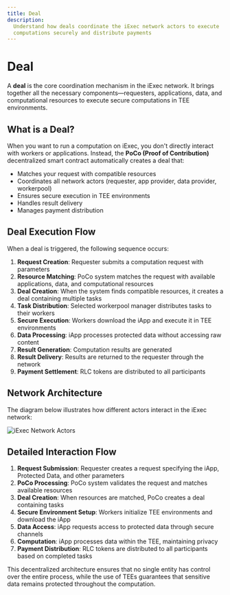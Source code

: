 ```yaml
---
title: Deal
description:
  Understand how deals coordinate the iExec network actors to execute
  computations securely and distribute payments
---
```


# Deal

A **deal** is the core coordination mechanism in the iExec network. It brings
together all the necessary components—requesters, applications, data, and
computational resources to execute secure computations in TEE environments.

## What is a Deal?

When you want to run a computation on iExec, you don't directly interact with
workers or applications. Instead, the **PoCo (Proof of Contribution)**
decentralized smart contract automatically creates a deal that:

- Matches your request with compatible resources
- Coordinates all network actors (requester, app provider, data provider,
  workerpool)
- Ensures secure execution in TEE environments
- Handles result delivery
- Manages payment distribution

## Deal Execution Flow

When a deal is triggered, the following sequence occurs:

1. **Request Creation**: Requester submits a computation request with parameters
2. **Resource Matching**: PoCo system matches the request with available
   applications, data, and computational resources
3. **Deal Creation**: When the system finds compatible resources, it creates a
   deal containing multiple tasks
4. **Task Distribution**: Selected workerpool manager distributes tasks to their
   workers
5. **Secure Execution**: Workers download the iApp and execute it in TEE
   environments
6. **Data Processing**: iApp processes protected data without accessing raw
   content
7. **Result Generation**: Computation results are generated
8. **Result Delivery**: Results are returned to the requester through the
   network
9. **Payment Settlement**: RLC tokens are distributed to all participants

## Network Architecture

The diagram below illustrates how different actors interact in the iExec
network:

![iExec Network Actors](/assets/use-iapp/iexec-actors-diagram.svg)

## Detailed Interaction Flow

1. **Request Submission**: Requester creates a request specifying the iApp,
   Protected Data, and other parameters
2. **PoCo Processing**: PoCo system validates the request and matches available
   resources
3. **Deal Creation**: When resources are matched, PoCo creates a deal containing
   tasks
4. **Secure Environment Setup**: Workers initialize TEE environments and
   download the iApp
5. **Data Access**: iApp requests access to protected data through secure
   channels
6. **Computation**: iApp processes data within the TEE, maintaining privacy
7. **Payment Distribution**: RLC tokens are distributed to all participants
   based on completed tasks

This decentralized architecture ensures that no single entity has control over
the entire process, while the use of TEEs guarantees that sensitive data remains
protected throughout the computation.
